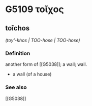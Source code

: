 # G5109 τοῖχος

## toîchos

_(toy'-khos | TOO-hose | TOO-hose)_

### Definition

another form of [[G5038]]; a wall; wall.

- a wall (of a house)

### See also

[[G5038]]

